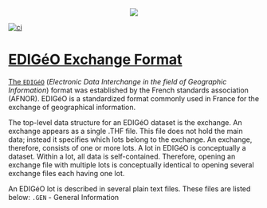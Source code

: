 <div align="center">
  <a href= "https://cadastre.data.gouv.fr/datasets/plan-cadastral-informatise">
  <img src="https://cadastre.data.gouv.fr/static/images/logos/cadastre.data.gouv.fr.svg">
  </>
</div>

![ci](https://github.com/duvenagep/edigeo/actions/workflows/main.yaml/badge.svg)

# EDIGéO Exchange Format

The [`EDIGéO`](https://www.data.gouv.fr/s/resources/plan-cadastral-informatise/20170906-150737/standard_edigeo_2013.pdf) (_Electronic Data Interchange in the field of Geographic Information_) format was established
by the French standards association (AFNOR). EDIGéO is a standardized format commonly used in France for
the exchange of geographical information.

The top-level data structure for an EDIGéO dataset is the exchange. An exchange appears as a single .THF file.
This file does not hold the main data; instead it specifies which lots belong to the exchange. An exchange,
therefore, consists of one or more lots. A lot in EDIGéO is conceptually a dataset. Within a lot, all data is
self-contained. Therefore, opening an exchange file with multiple lots is conceptually identical to opening
several exchange files each having one lot.

An EDIGéO lot is described in several plain text files. These files are listed below:
`.GEN` - General Information
